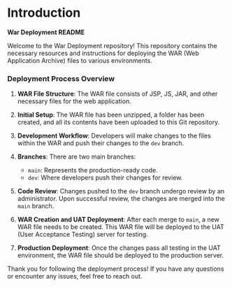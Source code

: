 # Introduction

**War Deployment README**

Welcome to the War Deployment repository! This repository contains the necessary resources and instructions for deploying the WAR (Web Application Archive) files to various environments.

### Deployment Process Overview

1. **WAR File Structure**: The WAR file consists of JSP, JS, JAR, and other necessary files for the web application.
   
2. **Initial Setup**: The WAR file has been unzipped, a folder has been created, and all its contents have been uploaded to this Git repository.

3. **Development Workflow**: Developers will make changes to the files within the WAR and push their changes to the `dev` branch.

4. **Branches**: There are two main branches:
   - `main`: Represents the production-ready code.
   - `dev`: Where developers push their changes for review.

5. **Code Review**: Changes pushed to the `dev` branch undergo review by an administrator. Upon successful review, the changes are merged into the `main` branch.

6. **WAR Creation and UAT Deployment**: After each merge to `main`, a new WAR file needs to be created. This WAR file will be deployed to the UAT (User Acceptance Testing) server for testing.

7. **Production Deployment**: Once the changes pass all testing in the UAT environment, the WAR file should be deployed to the production server.



Thank you for following the deployment process! If you have any questions or encounter any issues, feel free to reach out.